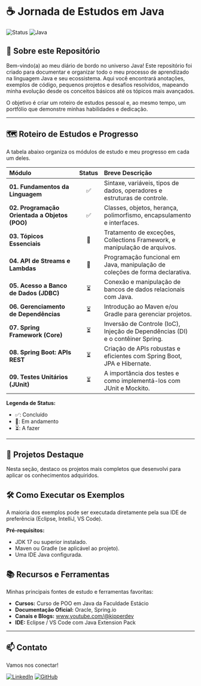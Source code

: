 # ☕ Jornada de Estudos em Java

![Status](https://img.shields.io/badge/Status-Em%20Andamento-blue)
![Java](https://img.shields.io/badge/Java-17%2B-orange)

## 📖 Sobre este Repositório

Bem-vindo(a) ao meu diário de bordo no universo Java! Este repositório foi criado para documentar e organizar todo o meu processo de aprendizado na linguagem Java e seu ecossistema. Aqui você encontrará anotações, exemplos de código, pequenos projetos e desafios resolvidos, mapeando minha evolução desde os conceitos básicos até os tópicos mais avançados.

O objetivo é criar um roteiro de estudos pessoal e, ao mesmo tempo, um portfólio que demonstre minhas habilidades e dedicação.

---

## 🗺️ Roteiro de Estudos e Progresso

A tabela abaixo organiza os módulos de estudo e meu progresso em cada um deles.

| Módulo | Status | Breve Descrição | 
| :--- | :---: | :--- | 
| **01. Fundamentos da Linguagem** | ✅ | Sintaxe, variáveis, tipos de dados, operadores e estruturas de controle. | 
| **02. Programação Orientada a Objetos (POO)** | ✅ | Classes, objetos, herança, polimorfismo, encapsulamento e interfaces. | 
| **03. Tópicos Essenciais** | 📝 | Tratamento de exceções, Collections Framework, e manipulação de arquivos. | [
| **04. API de Streams e Lambdas** | 📝 | Programação funcional em Java, manipulação de coleções de forma declarativa. | 
| **05. Acesso a Banco de Dados (JDBC)** | ⏳ | Conexão e manipulação de bancos de dados relacionais com Java. | 
| **06. Gerenciamento de Dependências** | ⏳ | Introdução ao Maven e/ou Gradle para gerenciar projetos. | 
| **07. Spring Framework (Core)** | ⏳ | Inversão de Controle (IoC), Injeção de Dependências (DI) e o contêiner Spring. | 
| **08. Spring Boot: APIs REST** | ⏳ | Criação de APIs robustas e eficientes com Spring Boot, JPA e Hibernate. | 
| **09. Testes Unitários (JUnit)** | ⏳ | A importância dos testes e como implementá-los com JUnit e Mockito. | 

**Legenda de Status:**
- ✅: Concluído
- 📝: Em andamento
- ⏳: A fazer

---

## 🚀 Projetos Destaque

Nesta seção, destaco os projetos mais completos que desenvolvi para aplicar os conhecimentos adquiridos.


## 🛠️ Como Executar os Exemplos

A maioria dos exemplos pode ser executada diretamente pela sua IDE de preferência (Eclipse, IntelliJ, VS Code).

**Pré-requisitos:**
* JDK 17 ou superior instalado.
* Maven ou Gradle (se aplicável ao projeto).
* Uma IDE Java configurada.


## 📚 Recursos e Ferramentas

Minhas principais fontes de estudo e ferramentas favoritas:

* **Cursos:** Curso de POO em Java da Faculdade Estácio
* **Documentação Oficial:** Oracle, Spring.io
* **Canais e Blogs:** www.youtube.com/@kipperdev
* **IDE:** Eclipse / VS Code com Java Extension Pack

---

## 📫 Contato

Vamos nos conectar!

[![LinkedIn](https://img.shields.io/badge/LinkedIn-AllanKelton-blue)](https://www.linkedin.com/in/allan-kelton/)
[![GitHub](https://img.shields.io/badge/GitHub-AllanKeltonDev-black)](https://github.com/AllanKeltonDev)
